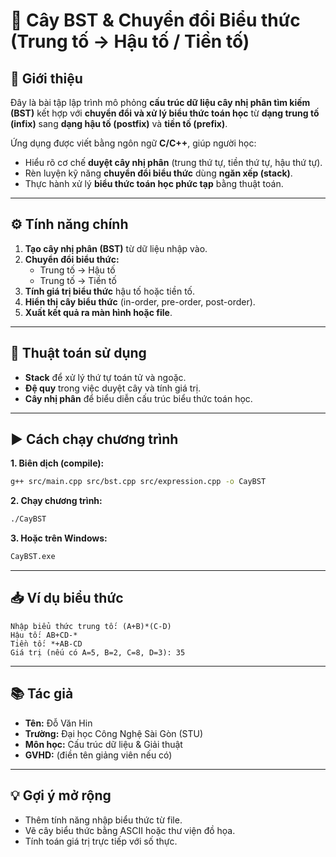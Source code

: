 # 📘 Cây BST & Chuyển đổi Biểu thức (Trung tố → Hậu tố / Tiền tố)

## 🧩 Giới thiệu
Đây là bài tập lập trình mô phỏng **cấu trúc dữ liệu cây nhị phân tìm kiếm (BST)** kết hợp với **chuyển đổi và xử lý biểu thức toán học** từ **dạng trung tố (infix)** sang **dạng hậu tố (postfix)** và **tiền tố (prefix)**.

Ứng dụng được viết bằng ngôn ngữ **C/C++**, giúp người học:
- Hiểu rõ cơ chế **duyệt cây nhị phân** (trung thứ tự, tiền thứ tự, hậu thứ tự).
- Rèn luyện kỹ năng **chuyển đổi biểu thức** dùng **ngăn xếp (stack)**.
- Thực hành xử lý **biểu thức toán học phức tạp** bằng thuật toán.

---

## ⚙️ Tính năng chính
1. **Tạo cây nhị phân (BST)** từ dữ liệu nhập vào.  
2. **Chuyển đổi biểu thức:**
   - Trung tố → Hậu tố  
   - Trung tố → Tiền tố  
3. **Tính giá trị biểu thức** hậu tố hoặc tiền tố.  
4. **Hiển thị cây biểu thức** (in-order, pre-order, post-order).  
5. **Xuất kết quả ra màn hình hoặc file**.

---

## 🧠 Thuật toán sử dụng
- **Stack** để xử lý thứ tự toán tử và ngoặc.  
- **Đệ quy** trong việc duyệt cây và tính giá trị.  
- **Cây nhị phân** để biểu diễn cấu trúc biểu thức toán học.  

---


## ▶️ Cách chạy chương trình
**1. Biên dịch (compile):**
```bash
g++ src/main.cpp src/bst.cpp src/expression.cpp -o CayBST
```

**2. Chạy chương trình:**
```bash
./CayBST
```

**3. Hoặc trên Windows:**
```bash
CayBST.exe
```

---

## 📥 Ví dụ biểu thức
```
Nhập biểu thức trung tố: (A+B)*(C-D)
Hậu tố: AB+CD-*
Tiền tố: *+AB-CD
Giá trị (nếu có A=5, B=2, C=8, D=3): 35
```

---

## 📚 Tác giả
- **Tên:** Đỗ Văn Hin  
- **Trường:** Đại học Công Nghệ Sài Gòn (STU)  
- **Môn học:** Cấu trúc dữ liệu & Giải thuật  
- **GVHD:** (điền tên giảng viên nếu có)

---

## 💡 Gợi ý mở rộng
- Thêm tính năng nhập biểu thức từ file.
- Vẽ cây biểu thức bằng ASCII hoặc thư viện đồ họa.
- Tính toán giá trị trực tiếp với số thực.
